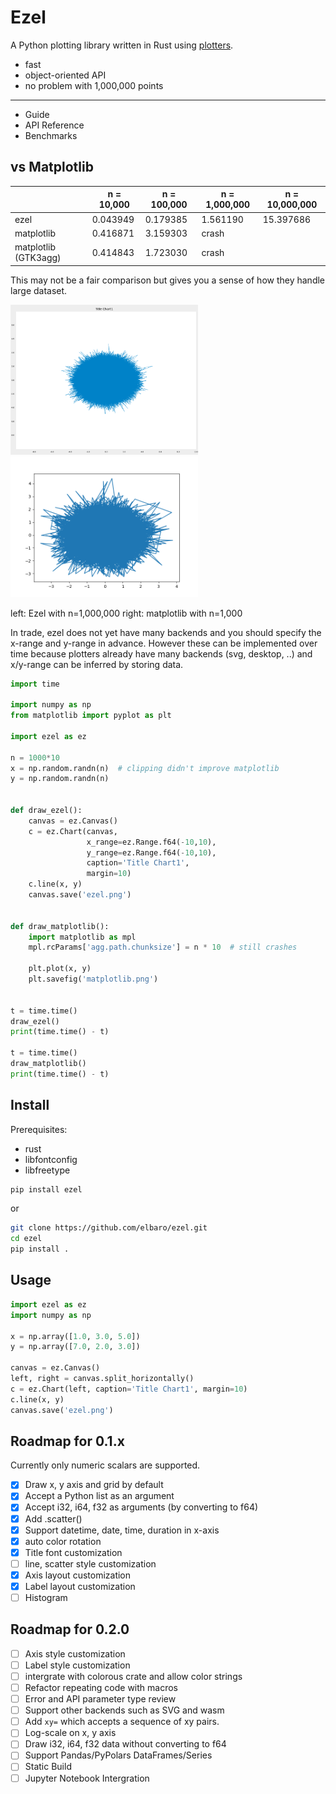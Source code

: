# Ezel

A Python plotting library written in Rust using [plotters](https://github.com/38/plotters).

- fast
- object-oriented API
- no problem with 1,000,000 points

---

- Guide
- API Reference
- Benchmarks

## vs Matplotlib

|                      | n = 10,000 | n = 100,000 | n = 1,000,000  | n = 10,000,000 |
|----------------------|------------|-------------|----------------| -------------- |
| ezel                 | 0.043949   | 0.179385    | 1.561190       | 15.397686      |
| matplotlib           | 0.416871   | 3.159303    | crash          |                |
| matplotlib (GTK3agg) | 0.414843   | 1.723030    | crash          |                |

This may not be a fair comparison but gives you a sense of how they handle large dataset.

<img src="https://github.com/elbaro/ezel/raw/main/screenshots/ezel.png" class="galleryItem" width=300px /><img src="https://github.com/elbaro/ezel/raw/main/screenshots/matplotlib.png" class="galleryItem" width=300px />

left: Ezel with n=1,000,000
right: matplotlib with n=1,000

In trade, ezel does not yet have many backends and you should specify the x-range and y-range in advance.
However these can be implemented over time because plotters already have many backends (svg, desktop, ..) and x/y-range can be inferred by storing data.

```py
import time

import numpy as np
from matplotlib import pyplot as plt

import ezel as ez

n = 1000*10
x = np.random.randn(n)  # clipping didn't improve matplotlib
y = np.random.randn(n)


def draw_ezel():
    canvas = ez.Canvas()
    c = ez.Chart(canvas,
                 x_range=ez.Range.f64(-10,10),
                 y_range=ez.Range.f64(-10,10),
                 caption='Title Chart1',
                 margin=10)
    c.line(x, y)
    canvas.save('ezel.png')


def draw_matplotlib():
    import matplotlib as mpl
    mpl.rcParams['agg.path.chunksize'] = n * 10  # still crashes

    plt.plot(x, y)
    plt.savefig('matplotlib.png')


t = time.time()
draw_ezel()
print(time.time() - t)

t = time.time()
draw_matplotlib()
print(time.time() - t)
```

## Install

Prerequisites:
- rust
- libfontconfig
- libfreetype

```sh
pip install ezel
```

or

```sh
git clone https://github.com/elbaro/ezel.git
cd ezel
pip install .
```

## Usage
```py
import ezel as ez
import numpy as np

x = np.array([1.0, 3.0, 5.0])
y = np.array([7.0, 2.0, 3.0])

canvas = ez.Canvas()
left, right = canvas.split_horizontally()
c = ez.Chart(left, caption='Title Chart1', margin=10)
c.line(x, y)
canvas.save('ezel.png')
```


## Roadmap for 0.1.x
Currently only numeric scalars are supported.

- [x] Draw x, y axis and grid by default
- [x] Accept a Python list as an argument
- [x] Accept i32, i64, f32 as arguments (by converting to f64)
- [x] Add .scatter()
- [x] Support datetime, date, time, duration in x-axis
- [x] auto color rotation
- [x] Title font customization
- [ ] line, scatter style customization
- [x] Axis layout customization
- [x] Label layout customization
- [ ] Histogram

## Roadmap for 0.2.0
- [ ] Axis style customization
- [ ] Label style customization
- [ ] intergrate with colorous crate and allow color strings
- [ ] Refactor repeating code with macros
- [ ] Error and API parameter type review
- [ ] Support other backends such as SVG and wasm
- [ ] Add `xy=` which accepts a sequence of xy pairs.
- [ ] Log-scale on x, y axis
- [ ] Draw i32, i64, f32 data without converting to f64
- [ ] Support Pandas/PyPolars DataFrames/Series
- [ ] Static Build
- [ ] Jupyter Notebook Intergration
